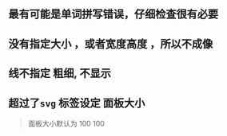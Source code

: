 ## 最有可能是单词拼写错误，仔细检查很有必要

## 没有指定大小 ，或者宽度高度 ，所以不成像

## 线不指定 粗细, 不显示

## 超过了`svg` 标签设定 面板大小
>  面板大小默认为 100 100